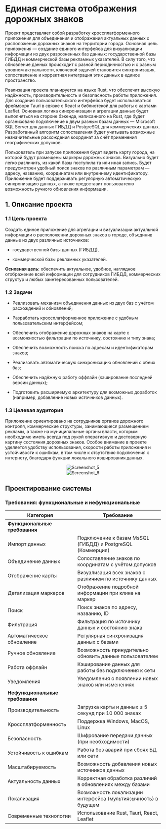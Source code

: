 # Единая система отображения дорожных знаков
Проект представляет собой разработку кроссплатформенного приложения для объединения и отображения актуальных данных о расположении дорожных знаков на территории города. Основная цель приложения — создание единого интерфейса для визуализации информации из двух разрозненных баз данных: государственной базы ГИБДД и коммерческой базы рекламных указателей. В силу того, что обновление данных происходит с разной периодичностью и с разным уровнем актуальности, ключевой задачей становится синхронизация, сопоставление и корректная интеграция этих данных в единое пространство.

Реализация проекта планируется на языке Rust, что обеспечит высокую надёжность, производительность и безопасность работы приложения. Для создания пользовательского интерфейса будет использоваться фреймворк Tauri в связке с React и библиотекой для работы с картами Leaflet. Основная логика синхронизации и агрегации данных будет выполняться на стороне бэкенда, написанного на Rust, где будет организовано подключение к двум разным базам данных — Microsoft SQL Server для данных ГИБДД и PostgreSQL для коммерческих данных. Разработанный алгоритм сопоставления будет учитывать возможные незначительные расхождения координат за счёт применения географических допусков.

Пользователь при запуске приложения будет видеть карту города, на которой будут размещены маркеры дорожных знаков. Визуально будет легко различить, из какой базы поступила та или иная запись. Будет предусмотрен удобный поиск знаков по различным параметрам — адресу, названию, координатам или внутреннему идентификатору. Приложение будет поддерживать регулярную автоматическую синхронизацию данных, а также предоставит пользователю возможность ручного обновления информации.
## 1. Описание проекта

### 1.1 Цель проекта
Создать единое приложение для агрегации и визуализации актуальной информации о расположении дорожных знаков в городе, объединив данные из двух различных источников:

- государственной базы данных (ГИБДД),

- коммерческой базы рекламных указателей.

**Основная цель:**
обеспечить актуальное, удобное, наглядное отображение всей информации для сотрудников ГИБДД, коммерческих структур и любых заинтересованных пользователей.

### 1.2 Задачи
- Реализовать механизм объединения данных из двух баз с учётом расхождений и обновлений;

- Разработать кроссплатформенное приложение с удобным пользовательским интерфейсом;

- Обеспечить отображение дорожных знаков на карте с возможностью фильтрации по источнику, состоянию и типу знака;

- Обеспечить возможность поиска по адресам и идентификаторам знаков;

- Реализовать автоматическую синхронизацию обновлений с обеих баз;

- Обеспечить надёжную работу оффлайн (кэширование последней версии данных);

- Подготовить расширяемую архитектуру для возможных доработок (например, добавление новых источников данных).

### 1.3 Целевая аудитория
Приложение ориентировано на сотрудников органов дорожного контроля, коммерческие структуры, занимающиеся размещением рекламы, а также на муниципальные органы власти, которым необходимо иметь всегда под рукой оперативную и достоверную картину состояния дорожных знаков. Особое внимание в проекте уделяется удобству использования, скорости работы приложения и устойчивости к ошибкам, в том числе к отсутствию подключения к интернету, благодаря функции локального кэширования данных.

<div align="center">
  <img src="https://github.com/user-attachments/assets/cc3f92c0-8fc9-4b89-a43b-1bd9b00e67aa" alt="Screenshot_5">
</div>

<div align="center">
  <img src="https://github.com/user-attachments/assets/18daa82b-b46b-431b-952a-f84dbf7815c3" alt="Screenshot_6">
</div>


## Проектирование системы

### Требования: функциональные и нефункциональные
| Категория               | Требование                                                                 |
|--------------------------|----------------------------------------------------------------------------|
| **Функциональные требования** |                                                                        |
| Импорт данных             | Подключение к базам MsSQL (ГИБДД) и PostgreSQL (Коммерция)                 |
| Объединение данных        | Сопоставление знаков по координатам с учётом допусков                     |
| Отображение карты         | Визуализация всех знаков с различием по источнику данных                  |
| Детализация маркеров      | Отображение подробной информации при клике на маркер                      |
| Поиск                     | Поиск знаков по адресу, названию, ID                                       |
| Фильтрация                | Фильтрация по источнику данных и состоянию знака                         |
| Автоматическое обновление | Регулярная синхронизация данных с базами                                 |
| Ручное обновление         | Возможность принудительно обновить данные пользователем                  |
| Работа оффлайн            | Кэширование данных для работы без подключения к сети                     |
| Уведомления               | Уведомления о появлении новых знаков или изменениях                      |
| **Нефункциональные требования** |                                                                    |
| Производительность        | Загрузка карты и данных ≤ 5 секунд при 10 000 знаках                      |
| Кроссплатформенность      | Поддержка Windows, MacOS, Linux                                           |
| Безопасность              | Шифрование передачи данных (при необходимости)                          |
| Устойчивость к ошибкам    | Работа без аварий при сбоях БД или сети                                   |
| Масштабируемость          | Возможность добавления новых источников данных                           |
| Актуальность данных       | Корректная обработка различий в обновлениях между базами                 |
| Локализация               | Возможность локализации интерфейса (мультиязычность) в будущем           |
| Современные технологии    | Использование Rust, Tauri, React, Leaflet                                |
